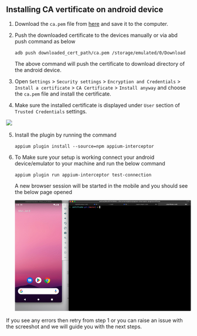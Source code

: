 ## Installing CA vertificate on android device

1. Download the `ca.pem` file from [here](../certificate/certs/ca.pem) and save it to the computer.

2. Push the downloaded certificate to the devices manually or via abd push command as below

    ```shell
    adb push downloaded_cert_path/ca.pem /storage/emulated/0/Download
    ```

    The above command will push the certificate to download directory of the android device.

3. Open `Settings` > `Security settings` > `Encryption and Credentials` > `Install a certificate` > `CA Certificate` > `Install anyway` and choose the `ca.pem` file and install the certificate.

4. Make sure the installed certificate is displayed under `User` section of `Trusted Credentials` settings.

<img src="./ca_install_steps.gif">

5. Install the plugin by running the command 

    ```shell
    appium plugin install --source=npm appium-interceptor
    ```
6. To Make sure your setup is working connect your android device/emulator to your machine and run the below command
    
    ```shell
    appium plugin run appium-interceptor test-connection
    ```

    A new browser session will be started in the mobile and you should see the below page opened
     
    <img src="./test-connection.gif">

If you see any errors then retry from step 1 or you can raise an issue with the screeshot and we will guide you with the next steps.
